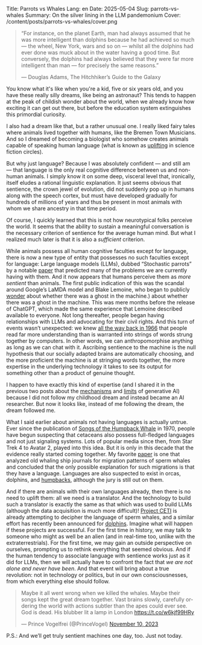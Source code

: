Title: Parrots vs Whales
Lang: en
Date: 2025-05-04
Slug: parrots-vs-whales
Summary: On the silver lining in the LLM pandemonium
Cover: /content/posts/parrots-vs-whales/cover.png

> “For instance, on the planet Earth, man had always assumed that he was more intelligent than dolphins because he had achieved so much — the wheel, New York, wars and so on — whilst all the dolphins had ever done was muck about in the water having a good time. But conversely, the dolphins had always believed that they were far more intelligent than man — for precisely the same reasons.”
>
> ― Douglas Adams, The Hitchhiker’s Guide to the Galaxy

You know what it's like when you're a kid, five or six years old, and you have these really silly dreams, like being an astronaut? This tends to happen at the peak of childish wonder about the world, when we already know how exciting it can get out there, but before the education system extinguishes this primordial curiosity.

I also had a dream like that, but a rather unusual one. I really liked fairy tales where animals lived together with humans, like the Bremen Town Musicians. And so I dreamed of becoming a biologist who somehow creates animals capable of speaking human language (what is known as [uplifting](https://en.wikipedia.org/wiki/Uplift_(science_fiction)) in science fiction circles).

But why just language? Because I was absolutely confident — and still am — that language is the only real cognitive difference between us and non-human animals. I simply know it on some deep, visceral level that, ironically, itself eludes a rational linguistic explanation. It just seems obvious that sentience, the crown jewel of evolution, did not suddenly pop up in humans along with the speech cortex, but must have developed gradually for hundreds of millions of years and thus be present in most animals with whom we share ancestry in that time period.

Of course, I quickly learned that this is not how neurotypical folks perceive the world. It seems that the ability to sustain a meaningful conversation is the necessary criterion of sentience for the average human mind. But what I realized much later is that it is also a *sufficient* criterion.

While animals possess all human cognitive faculties except for language, there is now a new type of entity that possesses no such faculties except for language: Large language models (LLMs), dubbed “Stochastic parrots” by a notable [paper](https://dl.acm.org/doi/10.1145/3442188.3445922) that predicted many of the problems we are currently having with them. And it now appears that humans perceive them as *more sentient* than animals. The first public indication of this was the scandal around Google’s LaMDA model and Blake Lemoine, who began to publicly [wonder](https://cajundiscordian.medium.com/what-is-lamda-and-what-does-it-want-688632134489) about whether there was a ghost in the machine.) about whether there was a ghost in the machine. This was mere months before the release of ChatGPT, which made the same experience that Lemoine described available to everyone. Not long thereafter, people began having relationships with LLMs and advocating for their civil rights. And this turn of events wasn’t unexpected: we knew [all the way back in 1966](https://en.wikipedia.org/wiki/ELIZA_effect) that people read far more understanding than is warranted into strings of words strung together by computers. In other words, we can anthropomorphise anything as long as we can chat with it. Ascribing sentience to the machine is the null hypothesis that our socially adapted brains are automatically choosing, and the more proficient the machine is at stringing words together, the more expertise in the underlying technology it takes to see its output for something other than a product of genuine thought.

I happen to have exactly this kind of expertise (and I shared it in the previous two posts about the [mechanisms](https://cyberape.space/en/embeddings.html) and [limits](https://cyberape.space/en/interpretations.html) of generative AI) because I did not follow my childhood dream and instead became an AI researcher. But now it looks like, instead of me following the dream, the dream followed me.

What I said earlier about animals not having languages is actually untrue. Ever since the publication of [Songs of the Humpback Whale](https://en.wikipedia.org/wiki/Songs_of_the_Humpback_Whale_(album)) in 1970, people have begun suspecting that cetaceans also possess full-fledged languages and not just signaling systems. Lots of popular media since then, from Star Trek 4 to Avatar 2, played into this idea. But it is only in this decade that the evidence really started coming together. My favorite [paper](https://pubmed.ncbi.nlm.nih.gov/33726561/) is one that analyzed old whaling ship journals for migration patterns of sperm whales and concluded that the only possible explanation for such migrations is that they have a language. Languages are also suspected to exist in orcas, dolphins, and [humpbacks](https://www.science.org/doi/10.1126/science.adq7055), although the jury is still out on them.

And if there are animals with their own languages already, then there is no need to uplift them: all we need is a translator. And the technology to build such a translator is exactly the same as that which was used to build LLMs (although the data acquisition is much more difficult)! [Project CETI](https://www.projectceti.org/) is already attempting to decipher the language of sperm whales, and a similar effort has recently been announced for [dolphins](https://blog.google/technology/ai/dolphingemma/). Imagine what will happen if these projects are successful. For the first time in history, we may talk to someone who might as well be an alien (and in real-time too, unlike with the extraterrestrials). For the first time, we may gain an outside perspective on ourselves, prompting us to rethink everything that seemed obvious. And if the human tendency to associate language with sentience works just as it did for LLMs, then we will actually have to confront the fact that *we are not alone and never have been*. And that event will bring about a true revolution: not in technology or politics, but in our own consciousnesses, from which everything else should follow.

<blockquote class="twitter-tweet"><p lang="en" dir="ltr">Maybe it all went wrong when we killed the whales. Maybe their songs kept the great dream together. Vast brains slowly, carefully ordering the world with actions subtler than the apes could ever see. God is dead. His blubber lit a  lamp in London <a  href="https://t.co/w6kjf99HRy">https://t.co/w6kjf99HRy</a></p>— Prince Vogelfrei (@PrinceVogel) <a  href="https://twitter.com/PrinceVogel/status/1722841104368988314?ref_src=twsrc%5Etfw">November 10, 2023</a></blockquote> <script async src="https://platform.twitter.com/widgets.js"  charset="utf-8"></script>

P.S.: And we’ll get truly sentient machines one day, too. Just not today.